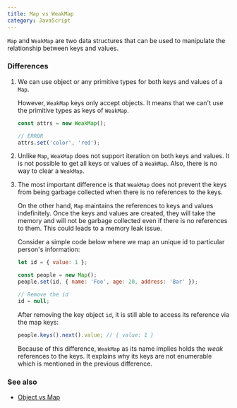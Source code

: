 ```yaml
---
title: Map vs WeakMap
category: JavaScript
---
```


`Map` and `WeakMap` are two data structures that can be used to manipulate the relationship between keys and values.

### Differences

1. We can use object or any primitive types for both keys and values of a `Map`.

    However, `WeakMap` keys only accept objects. It means that we can't use the primitive types as keys of `WeakMap`.

    ```js
    const attrs = new WeakMap();

    // ERROR
    attrs.set('color', 'red');
    ```

2. Unlike `Map`, `WeakMap` does not support iteration on both keys and values. It is not possible to get all keys or values of a `WeakMap`.
   Also, there is no way to clear a `WeakMap`.

3. The most important difference is that `WeakMap` does not prevent the keys from being garbage collected when there is no references to the keys.

    On the other hand, `Map` maintains the references to keys and values indefinitely. Once the keys and values are created, they will take the memory and will not be garbage collected even if there is no references to them.
    This could leads to a memory leak issue.

    Consider a simple code below where we map an unique id to particular person's information:

    ```js
    let id = { value: 1 };

    const people = new Map();
    people.set(id, { name: 'Foo', age: 20, address: 'Bar' });

    // Remove the id
    id = null;
    ```

    After removing the key object `id`, it is still able to access its reference via the map keys:

    ```js
    people.keys().next().value; // { value: 1 }
    ```

    Because of this difference, `WeakMap` as its name implies holds the _weak_ references to the keys.
    It explains why its keys are not enumerable which is mentioned in the previous difference.

### See also

-   [Object vs Map](/object-vs-map)
